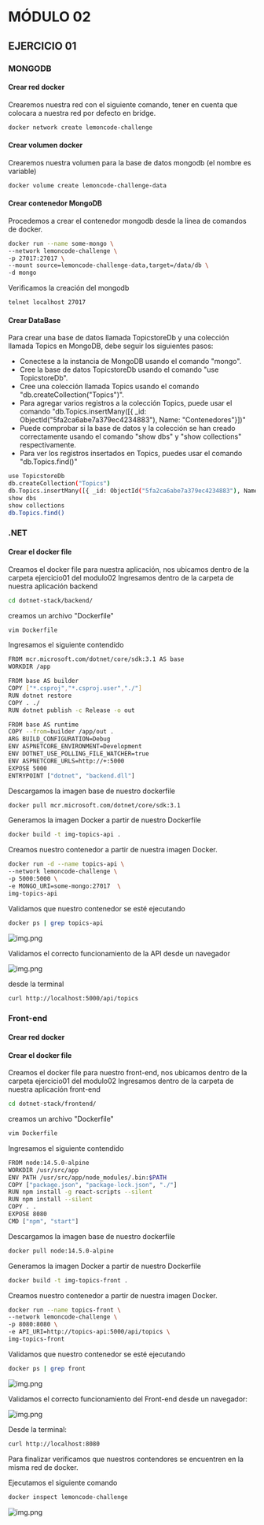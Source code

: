 # MÓDULO 02

## EJERCICIO 01

### MONGODB
#### Crear red docker
Crearemos nuestra red con el siguiente comando, tener en cuenta que colocara a nuestra red por defecto en bridge.
````bash
docker network create lemoncode-challenge
````

#### Crear volumen docker
Crearemos nuestra volumen para la base de datos mongodb (el nombre es variable)
````bash
docker volume create lemoncode-challenge-data
````

#### Crear contenedor MongoDB
Procedemos a crear el contenedor mongodb desde la linea de comandos de docker.

````bash
docker run --name some-mongo \
--network lemoncode-challenge \
-p 27017:27017 \
--mount source=lemoncode-challenge-data,target=/data/db \
-d mongo
````
Verificamos la creación del mongodb

````bash
telnet localhost 27017
````

#### Crear DataBase
Para crear una base de datos llamada TopicstoreDb y una colección llamada Topics en MongoDB, debe seguir los siguientes pasos:

- Conectese a la instancia de MongoDB usando el comando "mongo".
- Cree la base de datos TopicstoreDb usando el comando "use TopicstoreDb".
- Cree una colección llamada Topics usando el comando "db.createCollection("Topics")".
- Para agregar varios registros a la colección Topics, puede usar el comando "db.Topics.insertMany([{ _id: ObjectId("5fa2ca6abe7a379ec4234883"), Name: "Contenedores"}])"
- Puede comprobar si la base de datos y la colección se han creado correctamente usando el comando "show dbs" y "show collections" respectivamente.
- Para ver los registros insertados en Topics, puedes usar el comando "db.Topics.find()"

````bash
use TopicstoreDb
db.createCollection("Topics")
db.Topics.insertMany([{ _id: ObjectId("5fa2ca6abe7a379ec4234883"), Name: "Contenedores" }, { _id: ObjectId("5fa2ca6abe7a379ec4234884"), Name: "Docker" }, { _id: ObjectId("5fa2ca6abe7a379ec4234885"), Name: "Kubernetes" }])
show dbs
show collections
db.Topics.find()
````

### .NET
#### Crear el docker file
Creamos el docker file para nuestra aplicación, nos ubicamos dentro de la carpeta ejercicio01 del modulo02
Ingresamos dentro de la carpeta de nuestra aplicación backend
````bash
cd dotnet-stack/backend/
````
creamos un archivo "Dockerfile"
````bash
vim Dockerfile
````
Ingresamos el siguiente contendido
````bash
FROM mcr.microsoft.com/dotnet/core/sdk:3.1 AS base
WORKDIR /app

FROM base AS builder
COPY ["*.csproj","*.csproj.user","./"]
RUN dotnet restore
COPY . ./
RUN dotnet publish -c Release -o out

FROM base AS runtime
COPY --from=builder /app/out .
ARG BUILD_CONFIGURATION=Debug
ENV ASPNETCORE_ENVIRONMENT=Development
ENV DOTNET_USE_POLLING_FILE_WATCHER=true
ENV ASPNETCORE_URLS=http://+:5000
EXPOSE 5000
ENTRYPOINT ["dotnet", "backend.dll"]
````
Descargamos la imagen base de nuestro dockerfile
````bash
docker pull mcr.microsoft.com/dotnet/core/sdk:3.1
````
Generamos la imagen Docker a partir de nuestro Dockerfile
````bash
docker build -t img-topics-api .
````
Creamos nuestro contenedor a partir de nuestra imagen Docker.
````bash
docker run -d --name topics-api \
--network lemoncode-challenge \
-p 5000:5000 \
-e MONGO_URI=some-mongo:27017  \
img-topics-api
````

Validamos que nuestro contenedor se esté ejecutando
````bash
docker ps | grep topics-api
````
![img.png](img/img02.png)

Validamos el correcto funcionamiento de la API
desde un navegador

![img.png](img/img03.png)

desde la terminal

````bash
curl http://localhost:5000/api/topics
````


### Front-end
#### Crear red docker
#### Crear el docker file
Creamos el docker file para nuestro front-end, nos ubicamos dentro de la carpeta ejercicio01 del modulo02
Ingresamos dentro de la carpeta de nuestra aplicación front-end
````bash
cd dotnet-stack/frontend/
````
creamos un archivo "Dockerfile"
````bash
vim Dockerfile
````
Ingresamos el siguiente contendido
````bash
FROM node:14.5.0-alpine
WORKDIR /usr/src/app
ENV PATH /usr/src/app/node_modules/.bin:$PATH
COPY ["package.json", "package-lock.json", "./"]
RUN npm install -g react-scripts --silent
RUN npm install --silent
COPY . .
EXPOSE 8080
CMD ["npm", "start"]
````
Descargamos la imagen base de nuestro dockerfile
````bash
docker pull node:14.5.0-alpine
````
Generamos la imagen Docker a partir de nuestro Dockerfile
````bash
docker build -t img-topics-front .
````
Creamos nuestro contenedor a partir de nuestra imagen Docker.
````bash
docker run --name topics-front \
--network lemoncode-challenge \
-p 8080:8080 \
-e API_URI=http://topics-api:5000/api/topics \
img-topics-front
````
Validamos que nuestro contenedor se esté ejecutando
````bash
docker ps | grep front
````

![img.png](img/img05.png)

Validamos el correcto funcionamiento del Front-end
desde un navegador:

![img.png](img/img04.png)

Desde la terminal:

````bash
curl http://localhost:8080
````

Para finalizar verificamos que nuestros contendores se encuentren en la misma red de docker.

Ejecutamos el siguiente comando
````bash
docker inspect lemoncode-challenge
````

![img.png](img/img06.png)